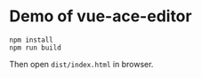 Demo of vue-ace-editor
============================

```
npm install
npm run build
```
Then open `dist/index.html` in browser.